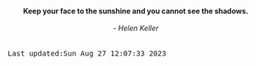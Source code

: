 
<div align="center"><b><span>Keep your face to the sunshine and you cannot see the shadows.</span></b><br><br><i> - Helen Keller</i></div>
<br><br><kbd>Last updated:Sun Aug 27 12:07:33 2023</kbd>